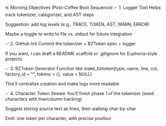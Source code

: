 ☕ Morning Objectives (Post-Coffee Boot Sequence)
✅ 1. Logger Tool
Helps track tokenizer, categorizer, and AST steps

Suggestion: add log levels (e.g., TRACE, TOKEN, AST, WARN, ERROR)

Maybe a toggle to write to file vs. stdout for future integration

✅ 2. GitHub Init
Commit the tokenizer + BZToken spec + logger

If you want, I can draft a README scaffold or .gitignore for Euphoria-style projects

✅ 3. BZToken Generator
Function like make_bztoken(type, name, line, col, factory_id = "", tokens = {}, value = NULL)

This'll centralize creation and make logs more readable

✅ 4. Character Token Stream
You’ll finish phase 1 of the tokenizer (seed characters with line/column tracking)

Suggest storing source text as lines, then walking char-by-char

Emit: one token per character, with precise position

